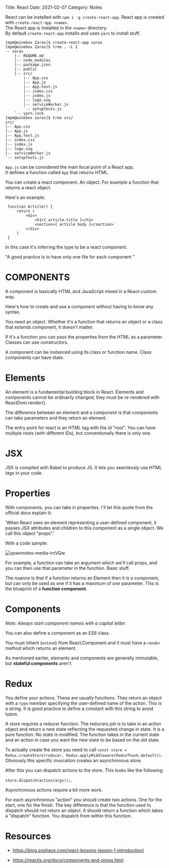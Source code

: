 Title: React
Date: 2021-02-07
Category: Notes

React can be installed with `npm i -g create-react-app`.
React app is created with `create-react-app <name>`.  
The React app is installed in the `<name>` directory.  
By default `create-react-app` installs and uses `yarn` to install stuff.

```
[mpm@winebox Zaras]$ create-react-app zaras
[mpm@winebox Zaras]$ tree . -L 2
-- zaras
    |-- README.md
    |-- node_modules
    |-- package.json
    |-- public
    |-- src/
        |-- App.css
        |-- App.js
        |-- App.test.js
        |-- index.css
        |-- index.js
        |-- logo.svg
        |-- serviceWorker.js
        `-- setupTests.js
    `-- yarn.lock
[mpm@winebox zaras]$ tree src/
src/
|-- App.css
|-- App.js
|-- App.test.js
|-- index.css
|-- index.js
|-- logo.svg
|-- serviceWorker.js
`-- setupTests.js
```

`App.js` can be considered the main focal point of a React app.  
It defines a function called `App` that returns HTML.

You can create a react component. An object. For example a function that returns a react object.

Here's an example:

```
 function Article() {  
     return (  
         <div>  
             <h1>{ article.title }</h1>  
             <section>{ article body }</section>  
         </div>  
     )  
 }
```
In this case it's inferring the type to be a react component.

"A good practice is to have only one file for each component "

# COMPONENTS

A component is basically HTML and JavaScript mixed in a React-custom way.

Here's how to create and use a component without having to know any syntax.

You need an object. Whether it's a function that returns an object or a class that extends component, it doesn't matter.

If it's a function you can pass the properties from the HTML as a parameter. Classes can use constructors.

A component can be instanced using its class or function name. Class components can have state.

# Elements

An element is a fundamental building block in React. Elements and components cannot be ordinarily changed; they must be re-rendered with ReactDom.render().

The difference between an element and a component is that components can take parameters and they return an element.

The entry point for react is an HTML tag with the id "root". You can have multiple roots (with different IDs), but conventionally there is only one.

# JSX

JSX is compiled with Babel to produce JS. It lets you seamlessly use HTML tags in your code.

# Properties

With components, you can take in properties. I'll let this quote from the official docs explain it:

'When React sees an element representing a user-defined component, it passes JSX attributes and children to this component as a single object. We call this object “props”.'

With a code sample:

![qownnotes-media-ircVQw](media/qownnotes-media-ircVQw-722.png)


For example, a function can take an argument which we'll call props, and you can then use that parameter in the function. Basic stuff.

The nuance is that if a function returns an Element then it is a component, but can only be used as one if it has a maximum of *one* parameter. This is the blueprint of a **function component**.

# Components

*Note: Always start component names with a capital letter.*

You can also define a component as an ES6 class.

You must inherit (`extend`) from React.Component and it must have a `render` method which returns an element.

As mentioned earlier, elements and components are generally immutable, but **stateful components** aren't.

# Redux

You define your actions. These are usually functions. They return an object with a `type` member specifying the user-defined name of the action. This is a string. It is good practice to define a constant with this string to avoid typos.

A store requires a reducer function. The reducers job is to take in an action object and return a new state reflecting the requested change in state. It is a pure function. No state is modified. The function takes in the current state and an action in case you want the new state to be based on the old state.

To actually create the store you need to call `const store = Redux.createStore(reducer, Redux.applyMiddleware(ReduxThunk.default))`. Obviously this specific invocation creates an asynchronous store.

After this you can dispatch actions to the store. This looks like the following:

`store.dispatch(action(args));`.

Asynchronous actions require a bit more work.

For each asynchronous "action" you should create two actions. One for the start, one for the finish. The key difference is that the function used to dispatch should not return an object. It should return a function which takes a "dispatch" function. You dispatch from within this function.

# Resources    

- https://blog.soshace.com/react-lessons-lesson-1-introduction/

- https://reactjs.org/docs/components-and-props.html
